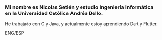 ### Mi nombre es Nicolas Setién y estudio Ingeniería Informática en la Universidad Católica Andrés Bello.
He trabajado con C y Java, y actualmente estoy aprendiendo Dart y Flutter.

ENG/ESP

<!--
**NicolasSetien/NicolasSetien** is a ✨ _special_ ✨ repository because its `README.md` (this file) appears on your GitHub profile.

Here are some ideas to get you started:

- 🔭 I’m currently working on ...
- 🌱 I’m currently learning ...
- 👯 I’m looking to collaborate on ...
- 🤔 I’m looking for help with ...
- 💬 Ask me about ...
- 📫 How to reach me: ...
- 😄 Pronouns: ...
- ⚡ Fun fact: ...
-->
